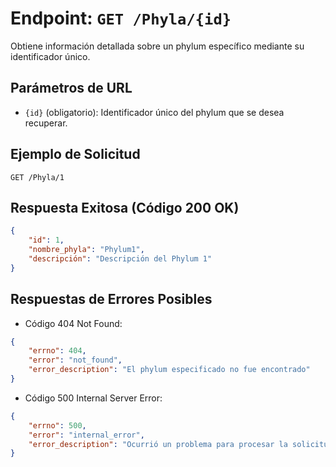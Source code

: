 
# Endpoint: `GET /Phyla/{id}`

Obtiene información detallada sobre un phylum específico mediante su identificador único.

## Parámetros de URL
- `{id}` (obligatorio): Identificador único del phylum que se desea recuperar.

## Ejemplo de Solicitud
```http
GET /Phyla/1
```

## Respuesta Exitosa (Código 200 OK)
```json
{
    "id": 1,
    "nombre_phyla": "Phylum1",
    "descripción": "Descripción del Phylum 1"
}
```

## Respuestas de Errores Posibles
- Código 404 Not Found:
```json
{
    "errno": 404,
    "error": "not_found",
    "error_description": "El phylum especificado no fue encontrado"
}
```

- Código 500 Internal Server Error:
```json
{
    "errno": 500,
    "error": "internal_error",
    "error_description": "Ocurrió un problema para procesar la solicitud"
}
```
